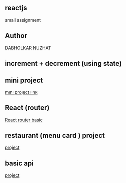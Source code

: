 ## reactjs
small  assignment

## Author
DABHOLKAR NUZHAT

## increment + decrement (using state)

## mini project 
[mini project link](https://comforting-zuccutto-9b15cb.netlify.app/)

## React (router)
[React router basic](https://routernd.netlify.app/)

## restaurant (menu card ) project
[project](https://menucard4.netlify.app/)

## basic api
[project](https://fetchapi1.netlify.app/)
